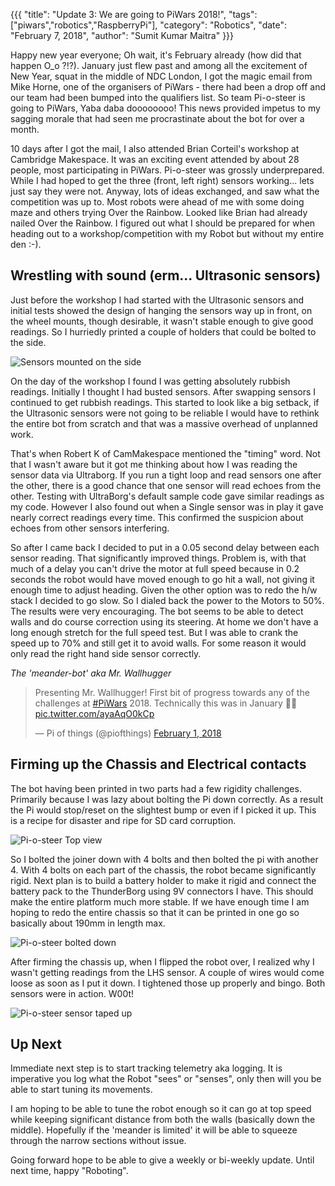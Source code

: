 {{{
  "title": "Update 3: We are going to PiWars 2018!",
  "tags": ["piwars","robotics","RaspberryPi"],
  "category": "Robotics",
  "date": "February 7, 2018",
  "author": "Sumit Kumar Maitra"
}}}

Happy new year everyone; Oh wait, it's February already (how did that happen O_o ?!?). January just flew past and among all the excitement of New Year, squat in the middle of NDC London, I got the magic email from Mike Horne, one of the organisers of PiWars - there had been a drop off and our team had been bumped into the qualifiers list. So team Pi-o-steer is going to PiWars, Yaba daba doooooooo! This news provided impetus to my sagging morale that had seen me procrastinate about the bot for over a month.

10 days after I got the mail, I also attended Brian Corteil's workshop at Cambridge Makespace. It was an exciting event attended by about 28 people, most participating in PiWars. Pi-o-steer was grossly underprepared. While I had hoped to get the three (front, left right) sensors working... lets just say they were not. Anyway, lots of ideas exchanged, and saw what the competition was up to. Most robots were ahead of me with some doing maze and others trying Over the Rainbow. Looked like Brian had already nailed Over the Rainbow. I figured out what I should be prepared for when heading out to a workshop/competition with my Robot but without my entire den :-).

## Wrestling with sound (erm... Ultrasonic sensors)

Just before the workshop I had started with the Ultrasonic sensors and initial tests showed the design of hanging the sensors way up in front, on the wheel mounts, though desirable, it wasn't stable enough to give good readings. So I hurriedly printed a couple of holders that could be bolted to the side.

<img alt="Sensors mounted on the side" src="/posts/images/pi-wars/pi-o-steer-side-mounted-sensors.jpg" />

On the day of the workshop I found I was getting absolutely rubbish readings. Initially I thought I had busted sensors. After swapping sensors I continued to get rubbish readings. This started to look like a big setback, if the Ultrasonic sensors were not going to be reliable I would have to rethink the entire bot from scratch and that was a massive overhead of unplanned work.

That's when Robert K of CamMakespace mentioned the "timing" word. Not that I wasn't aware but it got me thinking about how I was reading the sensor data via Ultraborg. If you run a tight loop and read sensors one after the other, there is a good chance that one sensor will read echoes from the other. Testing with UltraBorg's default sample code gave similar readings as my code. However I also found out when a Single sensor was in play it gave nearly correct readings every time. This confirmed the suspicion about echoes from other sensors interfering.

So after I came back I decided to put in a 0.05 second delay between each sensor reading. That significantly improved things. Problem is, with that much of a delay you can't drive the motor at full speed because in 0.2 seconds the robot would have moved enough to go hit a wall, not giving it enough time to adjust heading. Given the other option was to redo the h/w stack I decided to go slow. So I dialed back the power to the Motors to 50%. The results were very encouraging. The bot seems to be able to detect walls and do course correction using its steering. At home we don't have a long enough stretch for the full speed test. But I was able to crank the speed up to 70% and still get it to avoid walls. For some reason it would only read the right hand side sensor correctly.

_The 'meander-bot' aka Mr. Wallhugger_
<blockquote class="twitter-tweet" data-lang="en"><p lang="en" dir="ltr">Presenting Mr. Wallhugger! First bit of progress towards any of the challenges at <a href="https://twitter.com/hashtag/PiWars?src=hash&amp;ref_src=twsrc%5Etfw">#PiWars</a> 2018. Technically this was in January 😬🤪 <a href="https://t.co/ayaAqO0kCp">pic.twitter.com/ayaAqO0kCp</a></p>&mdash; Pi of things (@piofthings) <a href="https://twitter.com/piofthings/status/958852590560841728?ref_src=twsrc%5Etfw">February 1, 2018</a></blockquote>
<script async src="https://platform.twitter.com/widgets.js" charset="utf-8"></script>


## Firming up the Chassis and Electrical contacts
The bot having been printed in two parts had a few rigidity challenges. Primarily because I was lazy about bolting the Pi down correctly. As a result the Pi would stop/reset on the slightest bump or even if I picked it up. This is a recipe for disaster and ripe for SD card corruption.

<img alt="Pi-o-steer Top view" src="/posts/images/pi-wars/pi-o-steer-top-view.jpg" />

So I bolted the joiner down with 4 bolts and then bolted the pi with another 4. With 4 bolts on each part of the chassis, the robot became significantly rigid. Next plan is to build a battery holder to make it rigid and connect the battery pack to the ThunderBorg using 9V connectors I have. This should make the entire platform much more stable. If we have enough time I am hoping to redo the entire chassis so that it can be printed in one go so basically about 190mm in length max.

<img alt="Pi-o-steer bolted down" src="/posts/images/pi-wars/pi-o-steer-bolted-on.jpg" />

After firming the chassis up, when I flipped the robot over, I realized why I wasn't getting readings from the LHS sensor. A couple of wires would come loose as soon as I put it down. I tightened those up properly and bingo. Both sensors were in action. W00t!

<img alt="Pi-o-steer sensor taped up" src="/posts/images/pi-wars/pi-o-steer-sensor-plugin.jpg" />

## Up Next

Immediate next step is to start tracking telemetry aka logging. It is imperative you log what the Robot "sees" or "senses", only then will you be able to start tuning its movements.

I am hoping to be able to tune the robot enough so it can go at top speed while keeping significant distance from both the walls (basically down the middle). Hopefully if the 'meander is limited' it will be able to squeeze through the narrow sections without issue.

Going forward hope to be able to give a weekly or bi-weekly update. Until next time, happy "Roboting".
